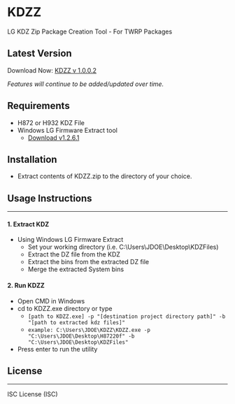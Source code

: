 # KDZZ

LG KDZ Zip Package Creation Tool - For TWRP Packages

## Latest Version 

  Download Now: [KDZZ v 1.0.0.2](https://github.com/adanvdo/KDZZ/releases)

*Features will continue to be added/updated over time.*

## Requirements
	
  - H872 or H932 KDZ File
  - Windows LG Firmware Extract tool
    - [Download v1.2.6.1](https://sourceforge.net/projects/lgtools/files/KDZTools/WindowsLGFirmwareExtract_v1.2.6.1.zip/download)
	
## Installation

  - Extract contents of KDZZ.zip to the directory of your choice.

## Usage Instructions
---
#### 1. Extract KDZ

  - Using Windows LG Firmware Extract
    - Set your working directory (i.e. C:\Users\JDOE\Desktop\KDZFiles)
	- Extract the DZ file from the KDZ
	- Extract the bins from the extracted DZ file
	- Merge the extracted System bins

#### 2. Run KDZZ

  - Open CMD in Windows
  - cd to KDZZ.exe directory or type 
    - `[path to KDZZ.exe] -p "[destination project directory path]" -b "[path to extracted kdz files]"`
	- `example: C:\Users\JDOE\KDZZ\KDZZ.exe -p "C:\Users\JDOE\Desktop\H87220f" -b "C:\Users\JDOE\Desktop\KDZFiles"`
  - Press enter to run the utility

## License
---
ISC License (ISC)